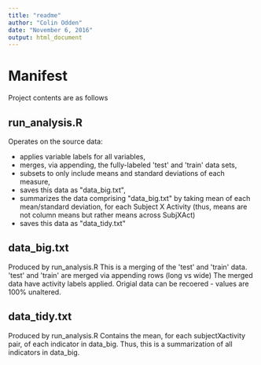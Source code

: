 ```yaml
---
title: "readme"
author: "Colin Odden"
date: "November 6, 2016"
output: html_document
---
```


# Manifest
Project contents are as follows
## run_analysis.R
Operates on the source data:
* applies variable labels for all variables,
* merges, via appending, the fully-labeled 'test' and 'train' data sets,
* subsets to only include means and standard deviations of each measure,
* saves this data as "data_big.txt",
* summarizes the data comprising "data_big.txt" by taking mean of each mean/standard deviation,
      for each Subject X Activity (thus, means are not column means but rather means across SubjXAct)
* saves this data as "data_tidy.txt"

## data_big.txt
Produced by run_analysis.R
This is a merging of the 'test' and 'train' data.
'test' and 'train' are merged via appending rows (long vs wide)
The merged data have activity labels applied.
Origial data can be recoered - values are 100% unaltered.

## data_tidy.txt
Produced by run_analysis.R
Contains the mean, for each subjectXactivity pair, of each indicator in data_big.
Thus, this is a summarization of all indicators in data_big.

